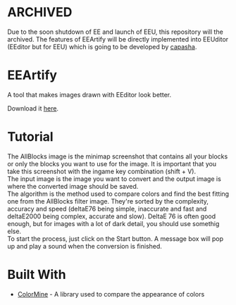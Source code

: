 # ARCHIVED
Due to the soon shutdown of EE and launch of EEU, this repository will the archived. The features of EEArtify will be directly implemented into EEUditor (EEditor but for EEU) which is going to be developed by [capasha](https://github.com/capasha).

# EEArtify
A tool that makes images drawn with EEditor look better.

Download it [here](https://github.com/Karl255/EEArtify/releases).

# Tutorial
The AllBlocks image is the minimap screenshot that contains all your blocks or only the blocks you want to use for the image. It is important that you take this screenshot with the ingame key combination (shift + V).  
The input image is the image you want to convert and the output image is where the converted image should be saved.  
The algorithm is the method used to compare colors and find the best fitting one from the AllBlocks filter image. They're sorted by the complexity, accuracy and speed (deltaE76 being simple, inaccurate and fast and deltaE2000 being complex, accurate and slow). DeltaE 76 is often good enough, but for images with a lot of dark detail, you should use somethig else.  
To start the process, just click on the Start button. A message box will pop up and play a sound when the conversion is finished.

# Built With
- [ColorMine](http://colormine.org/) - A library used to compare the appearance of colors
